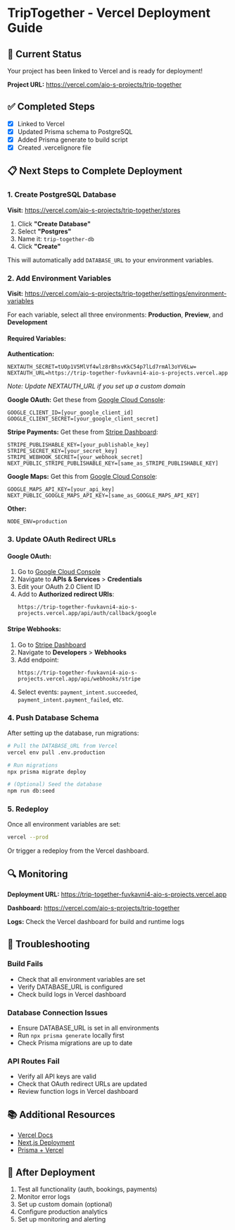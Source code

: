 # TripTogether - Vercel Deployment Guide

## 🎯 Current Status
Your project has been linked to Vercel and is ready for deployment!

**Project URL:** https://vercel.com/aio-s-projects/trip-together

## ✅ Completed Steps
- [x] Linked to Vercel
- [x] Updated Prisma schema to PostgreSQL
- [x] Added Prisma generate to build script
- [x] Created .vercelignore file

## 📋 Next Steps to Complete Deployment

### 1. Create PostgreSQL Database
**Visit:** https://vercel.com/aio-s-projects/trip-together/stores

1. Click **"Create Database"**
2. Select **"Postgres"**
3. Name it: `trip-together-db`
4. Click **"Create"**

This will automatically add `DATABASE_URL` to your environment variables.

### 2. Add Environment Variables
**Visit:** https://vercel.com/aio-s-projects/trip-together/settings/environment-variables

For each variable, select all three environments: **Production**, **Preview**, and **Development**

#### Required Variables:

**Authentication:**
```
NEXTAUTH_SECRET=tUOp1V5MlVf4wlz8rBhsvKkC54p7lLd7rmAl3oYV6Lw=
NEXTAUTH_URL=https://trip-together-fuvkavni4-aio-s-projects.vercel.app
```
*Note: Update NEXTAUTH_URL if you set up a custom domain*

**Google OAuth:**
Get these from [Google Cloud Console](https://console.cloud.google.com/):
```
GOOGLE_CLIENT_ID=[your_google_client_id]
GOOGLE_CLIENT_SECRET=[your_google_client_secret]
```

**Stripe Payments:**
Get these from [Stripe Dashboard](https://dashboard.stripe.com/):
```
STRIPE_PUBLISHABLE_KEY=[your_publishable_key]
STRIPE_SECRET_KEY=[your_secret_key]
STRIPE_WEBHOOK_SECRET=[your_webhook_secret]
NEXT_PUBLIC_STRIPE_PUBLISHABLE_KEY=[same_as_STRIPE_PUBLISHABLE_KEY]
```

**Google Maps:**
Get this from [Google Cloud Console](https://console.cloud.google.com/):
```
GOOGLE_MAPS_API_KEY=[your_api_key]
NEXT_PUBLIC_GOOGLE_MAPS_API_KEY=[same_as_GOOGLE_MAPS_API_KEY]
```

**Other:**
```
NODE_ENV=production
```

### 3. Update OAuth Redirect URLs

#### Google OAuth:
1. Go to [Google Cloud Console](https://console.cloud.google.com/)
2. Navigate to **APIs & Services** > **Credentials**
3. Edit your OAuth 2.0 Client ID
4. Add to **Authorized redirect URIs**:
   ```
   https://trip-together-fuvkavni4-aio-s-projects.vercel.app/api/auth/callback/google
   ```

#### Stripe Webhooks:
1. Go to [Stripe Dashboard](https://dashboard.stripe.com/)
2. Navigate to **Developers** > **Webhooks**
3. Add endpoint:
   ```
   https://trip-together-fuvkavni4-aio-s-projects.vercel.app/api/webhooks/stripe
   ```
4. Select events: `payment_intent.succeeded`, `payment_intent.payment_failed`, etc.

### 4. Push Database Schema
After setting up the database, run migrations:

```bash
# Pull the DATABASE_URL from Vercel
vercel env pull .env.production

# Run migrations
npx prisma migrate deploy

# (Optional) Seed the database
npm run db:seed
```

### 5. Redeploy
Once all environment variables are set:

```bash
vercel --prod
```

Or trigger a redeploy from the Vercel dashboard.

## 🔍 Monitoring

**Deployment URL:** https://trip-together-fuvkavni4-aio-s-projects.vercel.app

**Dashboard:** https://vercel.com/aio-s-projects/trip-together

**Logs:** Check the Vercel dashboard for build and runtime logs

## 🐛 Troubleshooting

### Build Fails
- Check that all environment variables are set
- Verify DATABASE_URL is configured
- Check build logs in Vercel dashboard

### Database Connection Issues
- Ensure DATABASE_URL is set in all environments
- Run `npx prisma generate` locally first
- Check Prisma migrations are up to date

### API Routes Fail
- Verify all API keys are valid
- Check that OAuth redirect URLs are updated
- Review function logs in Vercel dashboard

## 📚 Additional Resources
- [Vercel Docs](https://vercel.com/docs)
- [Next.js Deployment](https://nextjs.org/docs/deployment)
- [Prisma + Vercel](https://www.prisma.io/docs/guides/deployment/deployment-guides/deploying-to-vercel)

## 🎉 After Deployment
1. Test all functionality (auth, bookings, payments)
2. Monitor error logs
3. Set up custom domain (optional)
4. Configure production analytics
5. Set up monitoring and alerting
